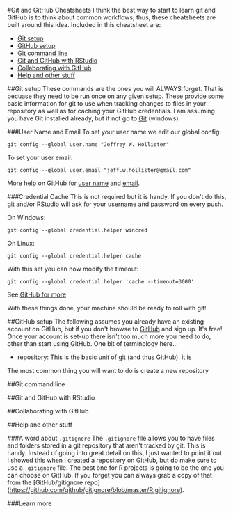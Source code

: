 #Git and GitHub Cheatsheets
I think the best way to start to learn git and GitHub is to think about common workflows, thus, these cheatsheets are built around this idea. Included in this cheatsheet are:

- [Git setup](#git-setup)
- [GitHub setup](#github-setup)
- [Git command line](#git-command-line)
- [Git and GitHub with RStudio](#git-and-github-with-rstudio)
- [Collaborating with GitHub](#collaborating-with-github)
- [Help and other stuff](#help-and-other-stuff)

##Git setup
These commands are the ones you will ALWAYS forget.  That is becuase they need to be run once on any given setup.  These provide some basic information for git to use when tracking changes to files in your repository as well as for caching your GitHub credentials.  I am assuming you have Git installed already, but if not go to [Git](https://git-scm.com/) (windows).

###User Name and Email
To set your user name we edit our global config:
```
git config --global user.name "Jeffrey W. Hollister"
```
To set your user email:
```
git config --global user.email "jeff.w.hollister@gmail.com"
```

More help on GitHub for [user name](https://help.github.com/articles/setting-your-username-in-git/) and [email](https://help.github.com/articles/setting-your-email-in-git/).

###Credential Cache
This is not required but it is handy.  If you don't do this, git and/or RStudio will ask for your username and password on every push.

On Windows:
```
git config --global credential.helper wincred 
```

On Linux:
```
git config --global credential.helper cache
```

With this set you can now modify the timeout:
```
git config --global credential.helper 'cache --timeout=3600'
```

See [GitHub for more](https://help.github.com/articles/caching-your-github-password-in-git/)

With these things done, your machine should be ready to roll with git!

##GitHub setup
The following assumes you already have an existing account on GitHub, but if you don't browse to [GitHub](https://github.com/join) and sign up.  It's free!  Once your account is set-up there isn't too much more you need to do, other than start using GitHub.  One bit of terminology here... 

- repository:  This is the basic unit of git (and thus GitHub).  it is


The most common thing you will want to do is create a new repository

##Git command line

##Git and GitHub with RStudio

##Collaborating with GitHub

##Help and other stuff

###A word about `.gitignore`
The `.gitignore` file allows you to have files and folders stored in a git repository that aren't tracked by git.  This is handy.  Instead of going into great detail on this, I just wanted to point it out.  I showed this when I created a repository on GitHub, but do make sure to use a `.gitignore` file.  The best one for R projects is going to be the one you can choose on GitHub.  If you forget you can always grab a copy of that from the [GitHub/gitignore repo] (https://github.com/github/gitignore/blob/master/R.gitignore). 

###Learn more

